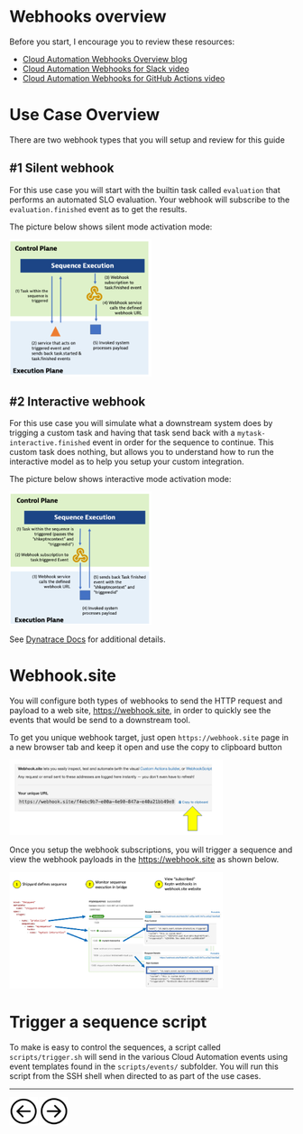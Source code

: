 # Webhooks overview

Before you start, I encourage you to review these resources:

* [Cloud Automation Webhooks Overview blog](https://www.dynatrace.com/news/blog/dynatrace-enables-tool-agnostic-automation-for-your-application-lifecycle/)
* [Cloud Automation Webhooks for Slack video](https://www.youtube.com/watch?v=0vJS7ecayGw&t=267s)
* [Cloud Automation Webhooks for GitHub Actions video](https://www.youtube.com/watch?v=d32WHNmtqOs)

# Use Case Overview

There are two webhook types that you will setup and review for this guide

## #1 Silent webhook

For this use case you will start with the builtin task called `evaluation` that performs an automated SLO evaluation. Your webhook will subscribe to the `evaluation.finished` event as to get the results.

The picture below shows silent mode activation mode:

<img src="images/webhook-silent.png" width="50%" height="50%">

## #2 Interactive webhook

For this use case you will simulate what a downstream system does by trigging a custom task and having that task send back with a `mytask-interactive.finished` event in order for the sequence to continue.  This custom task does nothing, but allows you to understand how to run the interactive model as to help you setup your custom integration.

The picture below shows interactive mode activation mode:

<img src="images/webhook-interative.png" width="50%" height="50%">

See [Dynatrace Docs](https://www.dynatrace.com/support/help/how-to-use-dynatrace/cloud-automation/lifecycle-orchestration) for additional details.

# Webhook.site

You will configure both types of webhooks to send the HTTP request and payload to a web site, https://webhook.site, in order to quickly see the events that would be send to a downstream tool. 

To get you unique webhook target, just open `https://webhook.site` page in a new browser tab and keep it open and use the copy to clipboard button

<img src="images/webhook-site-copy-url.png" width="75%" height="75%"> 

Once you setup the webhook subscriptions, you will trigger a sequence and view the webhook payloads in the https://webhook.site as shown below.

<img src="images/mysequence-flow.png" width="75%" height="75%">

# Trigger a sequence script

To make is easy to control the sequences, a script called `scripts/trigger.sh` will send in the various Cloud Automation events using event templates found in the `scripts/events/` subfolder.  You will run this script from the SSH shell when directed to as part of the use cases.

<hr>

[<img src="images/prev.png" width="50px" height="50"/>](ONBOARD.md) [<img src="images/next.png" width="50px" height="50"/>](SLO.md)